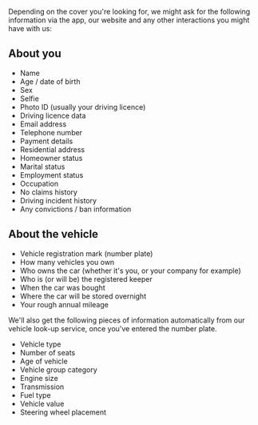 Depending on the cover you're looking for, we might ask for the following information via the app, our website and any other interactions you might have with us:

## About you

- Name
- Age / date of birth
- Sex
- Selfie
- Photo ID (usually your driving licence)
- Driving licence data
- Email address
- Telephone number
- Payment details
- Residential address
- Homeowner status
- Marital status
- Employment status
- Occupation
- No claims history
- Driving incident history
- Any convictions / ban information

## About the vehicle

- Vehicle registration mark (number plate)
- How many vehicles you own
- Who owns the car (whether it's you, or your company for example)
- Who is (or will be) the registered keeper
- When the car was bought
- Where the car will be stored overnight
- Your rough annual mileage

We'll also get the following pieces of information automatically from our vehicle look-up service, once you've entered the number plate.

- Vehicle type
- Number of seats
- Age of vehicle
- Vehicle group category
- Engine size
- Transmission
- Fuel type
- Vehicle value
- Steering wheel placement

